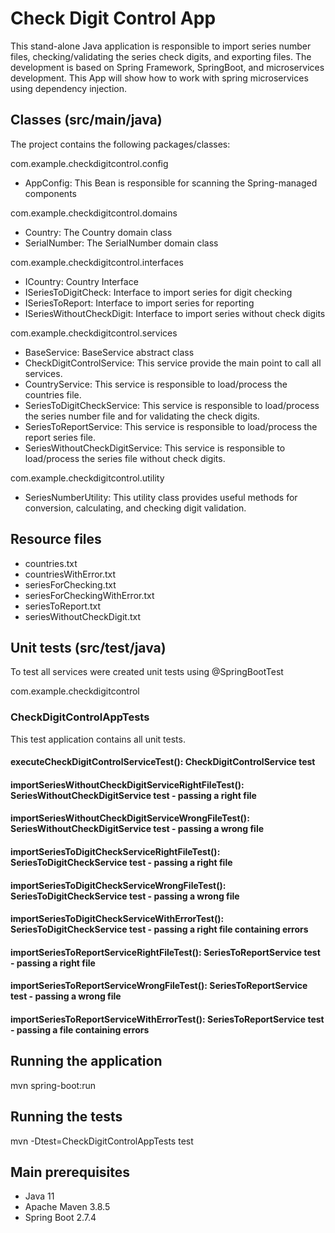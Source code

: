 # Check Digit Control App

This stand-alone Java application is responsible to import series number files, checking/validating the series check digits, and exporting files.
The development is based on Spring Framework, SpringBoot, and microservices development.
This App will show how to work with spring microservices using dependency injection.

## Classes (src/main/java)

The project contains the following packages/classes:

com.example.checkdigitcontrol.config

- AppConfig: This Bean is responsible for scanning the Spring-managed components

com.example.checkdigitcontrol.domains

- Country: The Country domain class
- SerialNumber: The SerialNumber domain class

com.example.checkdigitcontrol.interfaces

- ICountry: Country Interface
- ISeriesToDigitCheck: Interface to import series for digit checking
- ISeriesToReport: Interface to import series for reporting
- ISeriesWithoutCheckDigit: Interface to import series without check digits

com.example.checkdigitcontrol.services

- BaseService: BaseService abstract class
- CheckDigitControlService: This service provide the main point to call all services.
- CountryService: This service is responsible to load/process the countries file.
- SeriesToDigitCheckService: This service is responsible to load/process the series number file and for validating the check digits.
- SeriesToReportService: This service is responsible to load/process the report series file.
- SeriesWithoutCheckDigitService: This service is responsible to load/process the series file without check digits.

com.example.checkdigitcontrol.utility

- SeriesNumberUtility: This utility class provides useful methods for conversion, calculating, and checking digit validation.

## Resource files

- countries.txt
- countriesWithError.txt
- seriesForChecking.txt
- seriesForCheckingWithError.txt
- seriesToReport.txt
- seriesWithoutCheckDigit.txt

## Unit tests (src/test/java)

To test all services were created unit tests using @SpringBootTest

com.example.checkdigitcontrol

### CheckDigitControlAppTests
This test application contains all unit tests.

#### executeCheckDigitControlServiceTest(): CheckDigitControlService test
#### importSeriesWithoutCheckDigitServiceRightFileTest(): SeriesWithoutCheckDigitService test - passing a right file
#### importSeriesWithoutCheckDigitServiceWrongFileTest(): SeriesWithoutCheckDigitService test - passing a wrong file
#### importSeriesToDigitCheckServiceRightFileTest(): SeriesToDigitCheckService test - passing a right file
#### importSeriesToDigitCheckServiceWrongFileTest(): SeriesToDigitCheckService test - passing a wrong file
#### importSeriesToDigitCheckServiceWithErrorTest(): SeriesToDigitCheckService test - passing a right file containing errors
#### importSeriesToReportServiceRightFileTest(): SeriesToReportService test - passing a right file
#### importSeriesToReportServiceWrongFileTest(): SeriesToReportService test - passing a wrong file
#### importSeriesToReportServiceWithErrorTest(): SeriesToReportService test - passing a file containing errors

## Running the application

mvn spring-boot:run

## Running the tests

mvn -Dtest=CheckDigitControlAppTests test

## Main prerequisites

- Java 11
- Apache Maven 3.8.5
- Spring Boot 2.7.4